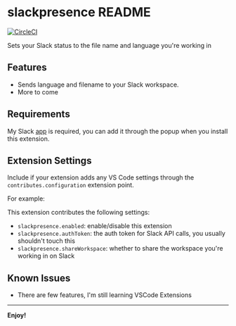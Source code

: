 # slackpresence README

[![CircleCI](https://circleci.com/gh/USA-RedDragon/slackpresence/tree/master.svg?style=svg)](https://circleci.com/gh/USA-RedDragon/slackpresence/tree/master)

Sets your Slack status to the file name and language you're working in

## Features

* Sends language and filename to your Slack workspace.
* More to come

## Requirements

My Slack [app](https://slack.com/oauth/authorize?client_id=5167321442.546836577892&scope=users.profile:write) is required, you can add it through the popup when you install this extension.

## Extension Settings

Include if your extension adds any VS Code settings through the `contributes.configuration` extension point.

For example:

This extension contributes the following settings:

* `slackpresence.enabled`: enable/disable this extension
* `slackpresence.authToken`: the auth token for Slack API calls, you usually shouldn't touch this
* `slackpresence.shareWorkspace`: whether to share the workspace you're working in on Slack

## Known Issues

* There are few features, I'm still learning VSCode Extensions

-----------------------------------------------------------------------------------------------------------

**Enjoy!**
